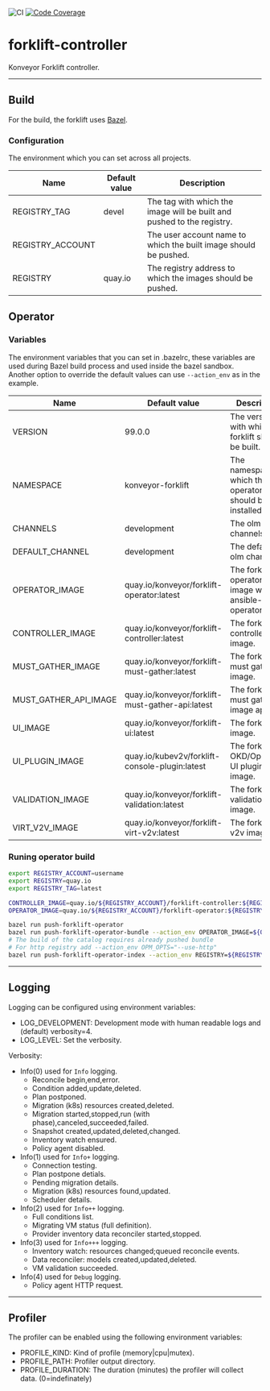 ![CI](https://github.com/konveyor/forklift-controller/workflows/CI/badge.svg)&nbsp;[![Code Coverage](https://codecov.io/gh/konveyor/forklift-controller/branch/master/graph/badge.svg)](https://codecov.io/gh/konveyor/forklift-controller)

# forklift-controller

Konveyor Forklift controller.

---

## Build

For the build, the forklift uses [Bazel](https://bazel.build/).

### Configuration

The environment which you can set across all projects.

| Name             | Default value | Description                                                            |
|------------------|---------------|------------------------------------------------------------------------|
| REGISTRY_TAG     | devel         | The tag with which the image will be built and pushed to the registry. |
| REGISTRY_ACCOUNT |               | The user account name to which the built image should be pushed.       |
| REGISTRY         | quay.io       | The registry address to which the images should be pushed.             |

## Operator

### Variables

The environment variables that you can set in .bazelrc, these variables are used during Bazel build process and used inside the bazel sandbox.
Another option to override the default values can use `--action_env` as in the example.

| Name                  | Default value                                    | Description                                                 |
|-----------------------|--------------------------------------------------|-------------------------------------------------------------|
| VERSION               | 99.0.0                                           | The version with which the forklift should be built.        |
| NAMESPACE             | konveyor-forklift                                | The namespace in which the operator should be installed.    |
| CHANNELS              | development                                      | The olm channels.                                           |
| DEFAULT_CHANNEL       | development                                      | The default olm channel.                                    |
| OPERATOR_IMAGE        | quay.io/konveyor/forklift-operator:latest        | The forklift operator image with the ansible-operator role. |
| CONTROLLER_IMAGE      | quay.io/konveyor/forklift-controller:latest      | The forklift controller image.                              |
| MUST_GATHER_IMAGE     | quay.io/konveyor/forklift-must-gather:latest     | The forklift must gather an image.                          |
| MUST_GATHER_API_IMAGE | quay.io/konveyor/forklift-must-gather-api:latest | The forklift must gather image api.                         |
| UI_IMAGE              | quay.io/konveyor/forklift-ui:latest              | The forklift UI image.                                      |
| UI_PLUGIN_IMAGE       | quay.io/kubev2v/forklift-console-plugin:latest   | The forklift OKD/OpenShift UI plugin image.                                      |
| VALIDATION_IMAGE      | quay.io/konveyor/forklift-validation:latest      | The forklift validation image.                              |
| VIRT_V2V_IMAGE        | quay.io/konveyor/forklift-virt-v2v:latest        | The forklift virt v2v image.                                |

### Runing operator build

```bash
export REGISTRY_ACCOUNT=username
export REGISTRY=quay.io
export REGISTRY_TAG=latest

CONTROLLER_IMAGE=quay.io/${REGISTRY_ACCOUNT}/forklift-controller:${REGISTRY_TAG}
OPERATOR_IMAGE=quay.io/${REGISTRY_ACCOUNT}/forklift-operator:${REGISTRY_TAG}

bazel run push-forklift-operator
bazel run push-forklift-operator-bundle --action_env OPERATOR_IMAGE=${OPERATOR_IMAGE} --action_env CONTROLLER_IMAGE=${CONTROLLER_IMAGE}
# The build of the catalog requires already pushed bundle
# For http registry add --action_env OPM_OPTS="--use-http"
bazel run push-forklift-operator-index --action_env REGISTRY=${REGISTRY} --action_env REGISTRY_ACCOUNT=${REGISTRY_ACCOUNT} --action_env REGISTRY_TAG=${REGISTRY_TAG}
```

---

## Logging

Logging can be configured using environment variables:

- LOG_DEVELOPMENT: Development mode with human readable logs
  and (default) verbosity=4.
- LOG_LEVEL: Set the verbosity.

Verbosity:

- Info(0) used for `Info` logging.
  - Reconcile begin,end,error.
  - Condition added,update,deleted.
  - Plan postponed.
  - Migration (k8s) resources created,deleted.
  - Migration started,stopped,run (with phase),canceled,succeeded,failed.
  - Snapshot created,updated,deleted,changed.
  - Inventory watch ensured.
  - Policy agent disabled.
- Info(1) used for `Info+` logging.
  - Connection testing.
  - Plan postpone detials.
  - Pending migration details.
  - Migration (k8s) resources found,updated.
  - Scheduler details.
- Info(2) used for `Info++` logging.
  - Full conditions list.
  - Migrating VM status (full definition).
  - Provider inventory data reconciler started,stopped.
- Info(3) used for `Info+++` logging.
  - Inventory watch: resources changed;queued reconcile events.
  - Data reconciler: models created,updated,deleted.
  - VM validation succeeded.
- Info(4) used for `Debug` logging.
  - Policy agent HTTP request.

---

## Profiler

The profiler can be enabled using the following environment variables:

- PROFILE_KIND: Kind of profile (memory|cpu|mutex).
- PROFILE_PATH: Profiler output directory.
- PROFILE_DURATION: The duration (minutes) the profiler
  will collect data. (0=indefinately)
